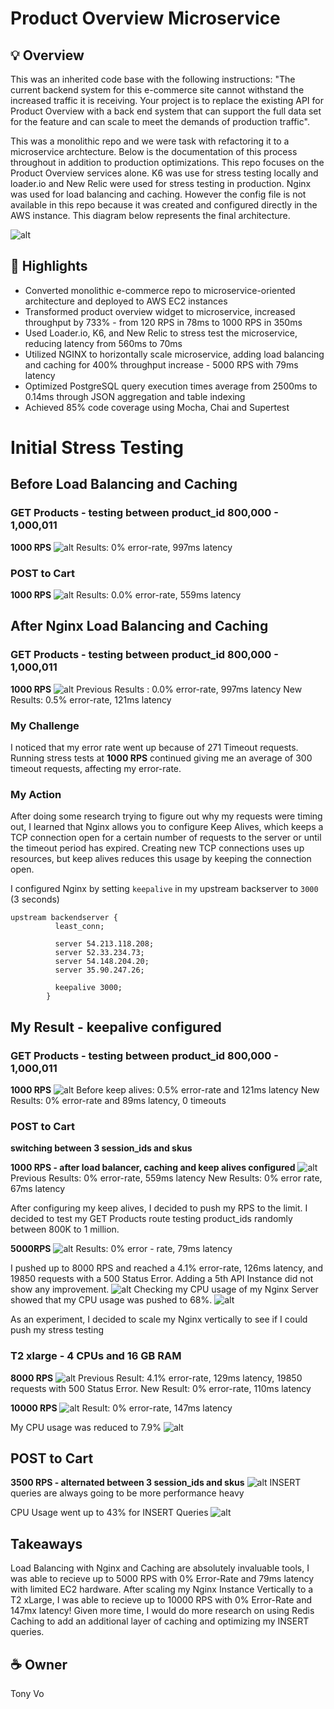 # Product Overview Microservice

## 💡 Overview
This was an inherited code base with the following instructions: "The current backend system for this e-commerce site cannot withstand the increased traffic it is receiving. Your project is to replace the existing API for Product Overview with a back end system that can support the full data set for the feature and can scale to meet the demands of production traffic". 

This was a monolithic repo and we were task with refactoring it to a microservice archtecture. Below is the documentation of this process throughout in addition to production optimizations. This repo focuses on the Product Overview services alone. K6 was use for stress testing locally and loader.io and New Relic were used for stress testing in production. Nginx was used for load balancing and caching. However the config file is not available in this repo because it was created and configured directly in the AWS instance. This diagram below represents the final architecture. 

![alt](https://res.cloudinary.com/djfpzruso/image/upload/c_scale,w_800/v1683841301/Screenshot_2023-04-11_at_4.30.29_PM_wwybuw.png)

## 🤖 Highlights
- Converted monolithic e-commerce repo to microservice-oriented architecture and deployed to AWS EC2 instances
- Transformed product overview widget to microservice, increased throughput by 733% - from 120 RPS in 78ms to 1000 RPS in 350ms
- Used Loader.io, K6, and New Relic to stress test the microservice, reducing latency from 560ms to 70ms
- Utilized NGINX to horizontally scale microservice, adding load balancing and caching for 400% throughput increase - 5000 RPS with 79ms latency
- Optimized PostgreSQL query execution times average from 2500ms to 0.14ms through JSON aggregation and table indexing
- Achieved 85% code coverage using Mocha, Chai and Supertest

# Initial Stress Testing
## Before Load Balancing and Caching
### GET Products - testing between product_id 800,000 - 1,000,011

**1000 RPS**
![alt](https://res.cloudinary.com/djfpzruso/image/upload/c_scale,w_800/v1683841417/1000_rps_mtlrn8.png)
Results: 0% error-rate, 997ms latency

### POST to Cart

**1000 RPS**
![alt](https://res.cloudinary.com/djfpzruso/image/upload/c_scale,w_800/v1683841483/1000_rps_post_pe3mlx.png)
Results: 0.0% error-rate, 559ms latency

## After Nginx Load Balancing and Caching
### GET Products - testing between product_id 800,000 - 1,000,011

**1000 RPS**
![alt](https://res.cloudinary.com/djfpzruso/image/upload/c_scale,w_800/v1683841564/1000_rps_get_after_yobyms.png)
Previous Results : 0.0% error-rate, 997ms latency
New Results: 0.5% error-rate, 121ms latency

### My Challenge
I noticed that my error rate went up because of 271 Timeout requests. Running stress tests at ****1000 RPS**** continued giving me an average of 300 timeout requests, affecting my error-rate. 

### My Action
After doing some research trying to figure out why my requests were timing out, I learned that Nginx allows you to configure Keep Alives, which keeps a TCP connection open for a certain number of requests to the server or until the timeout period has expired. Creating new TCP connections uses up resources, but keep alives reduces this usage by keeping the connection open.

I configured Nginx by setting  `keepalive` in my upstream backserver to `3000` (3 seconds)

```
upstream backendserver {
          least_conn;

          server 54.213.118.208;
          server 52.33.234.73;
          server 54.148.204.20;
          server 35.90.247.26;

          keepalive 3000;
        }
```

## My Result - keepalive configured
### GET Products - testing between product_id 800,000 - 1,000,011

**1000 RPS**
![alt](https://res.cloudinary.com/djfpzruso/image/upload/c_scale,w_800/v1683841634/1000_rps_keep_alives_dql7cf.png)
Before keep alives: 0.5% error-rate and 121ms latency
New Results: 0% error-rate and 89ms latency, 0 timeouts

### POST to Cart

**switching between 3 session_ids and skus**

**1000 RPS - after load balancer, caching and keep alives configured**
![alt](https://res.cloudinary.com/djfpzruso/image/upload/c_scale,w_800/v1683841707/1000_rps_post_cart_m1bfeq.png)
Previous Results: 0% error-rate, 559ms latency
New Results: 0% error rate, 67ms latency


After configuring my keep alives, I decided to push my RPS to the limit. I decided to test my GET Products route testing product_ids randomly between 800K to 1 million. 

**5000RPS**
![alt](https://res.cloudinary.com/djfpzruso/image/upload/c_scale,w_800/v1683841758/5000_rps_uxrtat.png)
Results: 0% error - rate, 79ms latency

I pushed up to 8000 RPS and reached a 4.1% error-rate, 126ms latency, and 19850 requests with a 500 Status Error. Adding a 5th API Instance did not show any improvement. 
![alt](https://res.cloudinary.com/djfpzruso/image/upload/c_scale,w_800/v1683841806/8000_rps_cy47al.png)
Checking my CPU usage of my Nginx Server showed that my CPU usage was pushed to 68%.
![alt](https://res.cloudinary.com/djfpzruso/image/upload/c_scale,w_800/v1683841987/cpu_screenshot1_fljf3x.png)

As an experiment, I decided to scale my Nginx vertically to see if I could push my stress testing

### T2 xlarge - 4 CPUs and 16 GB RAM

**8000 RPS**
![alt](https://res.cloudinary.com/djfpzruso/image/upload/c_scale,w_800/v1683841933/8000_rps_tc2large_w4unll.png)
Previous Result: 4.1% error-rate, 129ms latency, 19850 requests with 500 Status Error.
New Result: 0% error-rate, 110ms latency

**10000 RPS**
![alt](https://res.cloudinary.com/djfpzruso/image/upload/c_scale,w_800/v1683842042/10000rps_xoz2z7.png)
Result: 0% error-rate, 147ms latency

My CPU usage was reduced to 7.9%
![alt](https://res.cloudinary.com/djfpzruso/image/upload/c_scale,w_800/v1683842090/cpu_screenshot2_xvxitu.png)

## POST to Cart

**3500 RPS - alternated between 3 session_ids and skus**
![alt](https://res.cloudinary.com/djfpzruso/image/upload/c_scale,w_800/v1683842136/3000_post_rps_aeabdd.png)
INSERT queries are always going to be more performance heavy

CPU Usage went up to 43% for INSERT Queries
![alt](https://res.cloudinary.com/djfpzruso/image/upload/c_scale,w_800/v1683842187/cpu_screenshot3_hcdyli.png)

## Takeaways
Load Balancing with Nginx and Caching are absolutely invaluable tools, I was able to recieve up to 5000 RPS with 0% Error-Rate and 79ms latency with limited EC2 hardware. After scaling my Nginx Instance Vertically to a T2 xLarge, I was able to recieve up to 10000 RPS with 0% Error-Rate and 147mx latency! Given more time, I would do more research on using Redis Caching to add an additional layer of caching and optimizing my INSERT queries. 


## ☕ Owner
Tony Vo

